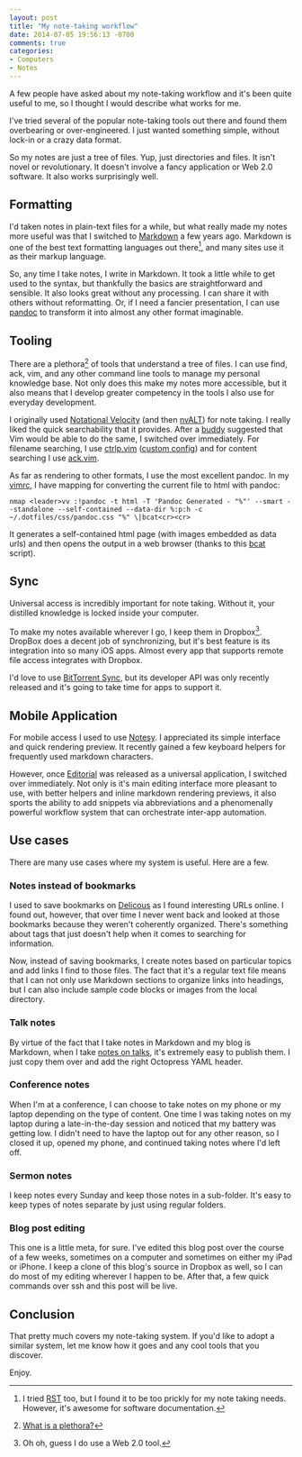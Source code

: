 ```yaml
---
layout: post
title: "My note-taking workflow"
date: 2014-07-05 19:56:13 -0700
comments: true
categories: 
- Computers
- Notes
---
```


A few people have asked about my note-taking workflow and it's been quite useful to me, so I thought I would describe what works for me.

I've tried several of the popular note-taking tools out there and found them overbearing or over-engineered.  I just wanted something simple, without lock-in or a crazy data format.

So my notes are just a tree of files.  Yup, just directories and files.  It isn't novel or revolutionary.  It doesn't involve a fancy application or Web 2.0 software.  It also works surprisingly well.

## Formatting

I'd taken notes in plain-text files for a while, but what really made my notes more useful was that I switched to [Markdown](http://daringfireball.net/projects/markdown/) a few years ago. Markdown is one of the best text formatting languages out there[^1], and many sites use it as their markup language.

So, any time I take notes, I write in Markdown.  It took a little while to get used to the syntax, but thankfully the basics are straightforward and sensible.  It also looks great without any processing.  I can share it with others without reformatting.  Or, if I need a fancier presentation, I can use [pandoc](http://johnmacfarlane.net/pandoc/) to transform it into almost any other format imaginable.

## Tooling

There are a plethora[^2] of tools that understand a tree of files.  I can use find, ack, vim, and any other command line tools to manage my personal knowledge base.  Not only does this make my notes more accessible, but it also means that I develop greater competency in the tools I also use for everyday development.

I originally used [Notational Velocity](http://notational.net/) (and then [nvALT](http://brettterpstra.com/projects/nvalt/)) for note taking.  I really liked the quick searchability that it provides.  After a [buddy](http://serialized.net/) suggested that Vim would be able to do the same, I switched over immediately.  For filename searching, I use [ctrlp.vim](https://github.com/kien/ctrlp.vim) ([custom config](https://github.com/justone/dotfiles-personal/blob/personal/.vimrc#L108-L127)) and for content searching I use [ack.vim](https://github.com/mileszs/ack.vim).

As far as rendering to other formats, I use the most excellent pandoc.  In my [vimrc](https://github.com/justone/dotfiles-personal/blob/personal/.vimrc), I have mapping for converting the current file to html with pandoc:

```
nmap <leader>vv :!pandoc -t html -T 'Pandoc Generated - "%"' --smart --standalone --self-contained --data-dir %:p:h -c ~/.dotfiles/css/pandoc.css "%" \|bcat<cr><cr>
```

It generates a self-contained html page (with images embedded as data urls) and then opens the output in a web browser (thanks to this [bcat](https://github.com/justone/dotfiles-personal/blob/personal/bin/bcat) script).

## Sync

Universal access is incredibly important for note taking. Without it, your distilled knowledge is locked inside your computer.

To make my notes available wherever I go, I keep them in Dropbox[^3]. DropBox does a decent job of synchronizing, but it's best feature is its integration into so many iOS apps. Almost every app that supports remote file access integrates with Dropbox.

I'd love to use [BitTorrent Sync](http://www.bittorrent.com/sync), but its developer API was only recently released and it's going to take time for apps to support it.

## Mobile Application

For mobile access I used to use [Notesy](http://notesy-app.com/).  I appreciated its simple interface and quick rendering preview.  It recently gained a few keyboard helpers for frequently used markdown characters.

However, once [Editorial](http://omz-software.com/editorial/) was released as a universal application, I switched over immediately.  Not only is it's main editing interface more pleasant to use, with better helpers and inline markdown rendering previews, it also sports the ability to add snippets via abbreviations and a phenomenally powerful workflow system that can orchestrate inter-app automation.

## Use cases

There are many use cases where my system is useful.  Here are a few.

### Notes instead of bookmarks

I used to save bookmarks on [Delicous](https://delicious.com/justice) as I found interesting URLs online.  I found out, however, that over time I never went back and looked at those bookmarks because they weren't coherently organized.  There's something about tags that just doesn't help when it comes to searching for information.

Now, instead of saving bookmarks, I create notes based on particular topics and add links I find to those files.  The fact that it's a regular text file means that I can not only use Markdown sections to organize links into headings, but I can also include sample code blocks or images from the local directory.

### Talk notes

By virtue of the fact that I take notes in Markdown and my blog is Markdown, when I take [notes on talks](/2014/01/31/introducing-talk-notes/), it's extremely easy to publish them.  I just copy them over and add the right Octopress YAML header.

### Conference notes

When I'm at a conference, I can choose to take notes on my phone or my laptop depending on the type of content.  One time I was taking notes on my laptop during a late-in-the-day session and noticed that my battery was getting low.  I didn't need to have the laptop out for any other reason, so I closed it up, opened my phone, and continued taking notes where I'd left off.

### Sermon notes

I keep notes every Sunday and keep those notes in a sub-folder. It's easy to keep types of notes separate by just using regular folders. 

### Blog post editing

This one is a little meta, for sure.  I've edited this blog post over the course of a few weeks, sometimes on a computer and sometimes on either my iPad or iPhone. I keep a clone of this blog's source in Dropbox as well, so I can do most of my editing wherever I happen to be. After that, a few quick commands over ssh and this post will be live.

## Conclusion

That pretty much covers my note-taking system. If you'd like to adopt a similar system, let me know how it goes and any cool tools that you discover.

Enjoy.

[^1]: I tried [RST](http://docutils.sourceforge.net/rst.html) too, but I found it to be too prickly for my note taking needs.  However, it's awesome for software documentation.
[^2]: [What is a plethora?](https://www.youtube.com/watch?v=-mTUmczVdik)
[^3]: Oh oh, guess I do use a Web 2.0 tool.
